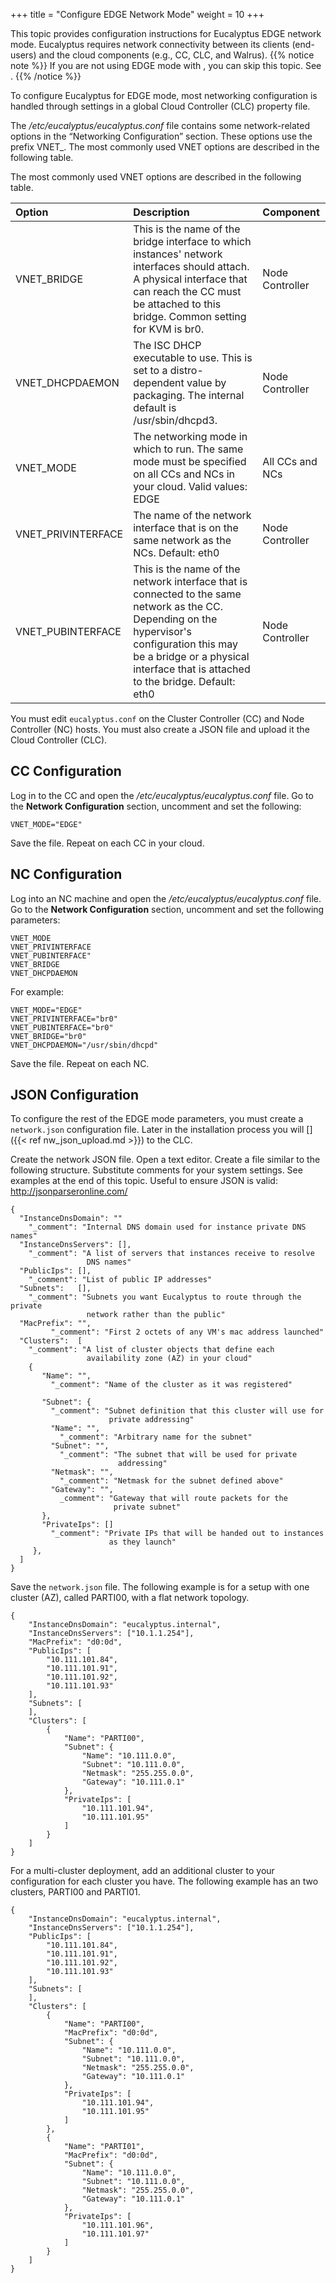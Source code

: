 +++
title = "Configure EDGE Network Mode"
weight = 10
+++

This topic provides configuration instructions for Eucalyptus EDGE network mode. Eucalyptus requires network connectivity between its clients (end-users) and the cloud components (e.g., CC, CLC, and Walrus).
{{% notice note %}}
If you are not using EDGE mode with , you can skip this topic. See . 
{{% /notice %}}


To configure Eucalyptus for EDGE mode, most networking configuration is handled through settings in a global Cloud Controller (CLC) property file. 

The */etc/eucalyptus/eucalyptus.conf* file contains some network-related options in the “Networking Configuration” section. These options use the prefix VNET_. The most commonly used VNET options are described in the following table. 

The most commonly used VNET options are described in the following table. 



| Option | Description | Component | 
|  :---- |  :---- |  :---- | 
| VNET_BRIDGE | This is the name of the bridge interface to which instances' network interfaces should attach. A physical interface that can reach the CC must be attached to this bridge. Common setting for KVM is br0. | Node Controller | 
| VNET_DHCPDAEMON | The ISC DHCP executable to use. This is set to a distro-dependent value by packaging. The internal default is /usr/sbin/dhcpd3. | Node Controller | 
| VNET_MODE | The networking mode in which to run. The same mode must be specified on all CCs and NCs in your cloud. Valid values: EDGE | All CCs and NCs | 
| VNET_PRIVINTERFACE | The name of the network interface that is on the same network as the NCs. Default: eth0 | Node Controller | 
| VNET_PUBINTERFACE | This is the name of the network interface that is connected to the same network as the CC. Depending on the hypervisor's configuration this may be a bridge or a physical interface that is attached to the bridge. Default: eth0 | Node Controller | 

You must edit `eucalyptus.conf` on the Cluster Controller (CC) and Node Controller (NC) hosts. You must also create a JSON file and upload it the Cloud Controller (CLC). 


## CC Configuration
Log in to the CC and open the */etc/eucalyptus/eucalyptus.conf* file. Go to the **Network Configuration** section, uncomment and set the following: 

    VNET_MODE="EDGE"

Save the file. Repeat on each CC in your cloud. 
## NC Configuration
Log into an NC machine and open the */etc/eucalyptus/eucalyptus.conf* file. Go to the **Network Configuration** section, uncomment and set the following parameters: 

    VNET_MODE
    VNET_PRIVINTERFACE
    VNET_PUBINTERFACE"
    VNET_BRIDGE
    VNET_DHCPDAEMON

For example: 



    VNET_MODE="EDGE"
    VNET_PRIVINTERFACE="br0"
    VNET_PUBINTERFACE="br0"
    VNET_BRIDGE="br0"
    VNET_DHCPDAEMON="/usr/sbin/dhcpd"

Save the file. Repeat on each NC. 
## JSON Configuration
To configure the rest of the EDGE mode parameters, you must create a `network.json` configuration file. Later in the installation process you will []({{< ref nw_json_upload.md >}}) to the CLC. 

Create the network JSON file. Open a text editor. Create a file similar to the following structure. Substitute comments for your system settings. See examples at the end of this topic. Useful to ensure JSON is valid: http://jsonparseronline.com/ 

    {
      "InstanceDnsDomain": ""
        "_comment": "Internal DNS domain used for instance private DNS names"
      "InstanceDnsServers": [],
        "_comment": "A list of servers that instances receive to resolve 
                     DNS names"
      "PublicIps": [],
        "_comment": "List of public IP addresses"
      "Subnets":   [],
        "_comment": "Subnets you want Eucalyptus to route through the private 
                     network rather than the public"
      "MacPrefix": "",
             "_comment": "First 2 octets of any VM's mac address launched"
      "Clusters":  [
        "_comment": "A list of cluster objects that define each 
                     availability zone (AZ) in your cloud"
        {
           "Name": "",
             "_comment": "Name of the cluster as it was registered"
           
           "Subnet": { 
             "_comment": "Subnet definition that this cluster will use for 
                          private addressing"
             "Name": "",
               "_comment": "Arbitrary name for the subnet"
             "Subnet": "",
               "_comment": "The subnet that will be used for private 
                            addressing"
             "Netmask": "",
               "_comment": "Netmask for the subnet defined above"
             "Gateway": "",
               _comment": "Gateway that will route packets for the 
                           private subnet"
           },
           "PrivateIps": []
             "_comment": "Private IPs that will be handed out to instances 
                          as they launch"
         },
      ]
    }

Save the `network.json` file. The following example is for a setup with one cluster (AZ), called PARTI00, with a flat network topology. 



    {
        "InstanceDnsDomain": "eucalyptus.internal",
        "InstanceDnsServers": ["10.1.1.254"],
        "MacPrefix": "d0:0d",
        "PublicIps": [
            "10.111.101.84",
            "10.111.101.91",
            "10.111.101.92",
            "10.111.101.93"
        ],
        "Subnets": [
        ],
        "Clusters": [
            {
                "Name": "PARTI00",
                "Subnet": {
                    "Name": "10.111.0.0",
                    "Subnet": "10.111.0.0",
                    "Netmask": "255.255.0.0",
                    "Gateway": "10.111.0.1"
                },
                "PrivateIps": [
                    "10.111.101.94",
                    "10.111.101.95"
                ]
            }
        ]
    }

For a multi-cluster deployment, add an additional cluster to your configuration for each cluster you have. The following example has an two clusters, PARTI00 and PARTI01. 



    {
        "InstanceDnsDomain": "eucalyptus.internal",
        "InstanceDnsServers": ["10.1.1.254"],
        "PublicIps": [
            "10.111.101.84",
            "10.111.101.91",
            "10.111.101.92",
            "10.111.101.93"
        ],
        "Subnets": [
        ],
        "Clusters": [
            {
                "Name": "PARTI00",
                "MacPrefix": "d0:0d",
                "Subnet": {
                    "Name": "10.111.0.0",
                    "Subnet": "10.111.0.0",
                    "Netmask": "255.255.0.0",
                    "Gateway": "10.111.0.1"
                },
                "PrivateIps": [
                    "10.111.101.94",
                    "10.111.101.95"
                ]
            },
            {
                "Name": "PARTI01",
                "MacPrefix": "d0:0d",
                "Subnet": {
                    "Name": "10.111.0.0",
                    "Subnet": "10.111.0.0",
                    "Netmask": "255.255.0.0",
                    "Gateway": "10.111.0.1"
                },
                "PrivateIps": [
                    "10.111.101.96",
                    "10.111.101.97"
                ]
            }
        ]
    }

